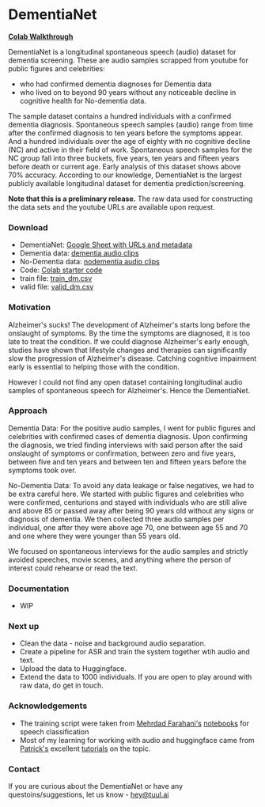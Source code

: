 
DementiaNet
==============================

**[Colab Walkthrough](https://drive.google.com/drive/folders/1CYDqhwvHMFiKD4tz2z-T16-eQhxPf6qe?usp=sharing)**

DementiaNet is a longitudinal spontaneous speech (audio) dataset for dementia screening. These are audio samples scrapped from youtube for public figures and celebrities:
- who had confirmed dementia diagnoses for Dementia data
- who lived on to beyond 90 years without any noticeable decline in cognitive health for No-dementia data. 

The sample dataset contains a hundred individuals with a confirmed dementia diagnosis. Spontaneous speech samples (audio) range from time after the confirmed diagnosis to ten years before the symptoms appear. And a hundred individuals over the age of eighty with no cognitive decline (NC) and active in their field of work. Spontaneous speech samples for the NC group fall into three buckets, five years, ten years and fifteen years before death or current age.
Early analysis of this dataset shows above 70% accuracy. According to our knowledge, DementiaNet is the largest publicly available longitudinal dataset for dementia prediction/screening.

**Note that this is a preliminary release.** The raw data used for constructing the data sets and the youtube URLs are available upon request.


### Download
* DementiaNet: [Google Sheet with URLs and metadata](https://docs.google.com/spreadsheets/d/1ih3FjEsiKDctS2oFhZKXah-OrzEridgUDHKu2awXSx8/edit?usp=sharing)
* Dementia data: [dementia audio clips](https://drive.google.com/drive/folders/1GKlvbU57g80-ofCOXGwatDD4U15tpJ4S?usp=sharing)
* No-Dementia data: [nodementia audio clips](https://drive.google.com/drive/folders/1jm7w7J8SfuwKHpEALIK6uxR9aQZR1q8I?usp=sharing)
* Code: [Colab starter code](https://drive.google.com/drive/folders/1CYDqhwvHMFiKD4tz2z-T16-eQhxPf6qe?usp=sharing)
* train file: [train_dm.csv](https://drive.google.com/file/d/1bDsEo_LNP1sAtoKfIfwCkdC_PEzs3S0u/view?usp=sharing)
* valid file: [valid_dm.csv](https://drive.google.com/file/d/1-89Y_Jc-uItJskT_cGTiEVqVhw85QXpa/view?usp=sharing)


### Motivation
Alzheimer's sucks!
The development of Alzheimer's starts long before the onslaught of symptoms. By the time the symptoms are diagnosed, it is too late to treat the condition. If we could diagnose Alzheimer's early enough, studies have shown that lifestyle changes and therapies can significantly slow the progression of Alzheimer's disease. Catching cognitive impairment early is essential to helping those with the condition.

However I could not find any open dataset containing longitudinal audio samples of spontaneous speech for Alzheimer's. Hence the DementiaNet. 


### Approach
Dementia Data:
For the positive audio samples, I went for public figures and celebrities with confirmed cases of dementia diagnosis. Upon confirming the diagnosis, we tried finding interviews with said person after the said onslaught of symptoms or confirmation, between zero and five years, between five and ten years and between ten and fifteen years before the symptoms took over. 

No-Dementia Data:
To avoid any data leakage or false negatives, we had to be extra careful here. We started with public figures and celebrities who were confirmed, centurions and stayed with individuals who are still alive and above 85 or passed away after being 90 years old without any signs or diagnosis of dementia. 
We then collected three audio samples per individual, one after they were above age 70, one between age 55 and 70 and one where they were younger than 55 years old. 

We focused on spontaneous interviews for the audio samples and strictly avoided speeches, movie scenes, and anything where the person of interest could rehearse or read the text. 


### Documentation
* WIP


### Next up
* Clean the data - noise and background audio separation. 
* Create a pipeline for ASR and train the system together wtih audio and text.
* Upload the data to Huggingface. 
* Extend the data to 1000 individuals. If you are open to play around with raw data, do get in touch. 


### Acknowledgements
* The training script were taken from [Mehrdad Farahani's](https://github.com/m3hrdadfi) [notebooks](https://github.com/m3hrdadfi/soxan) for speech classification
* Most of my learning for working with audio and huggingface came from [Patrick's](https://twitter.com/PatrickPlaten) excellent [tutorials](https://huggingface.co/blog/fine-tune-xlsr-wav2vec2) on the topic. 


### Contact
If you are curious about the DementiaNet or have any questoins/suggestions, let us know - hey@tuul.ai
